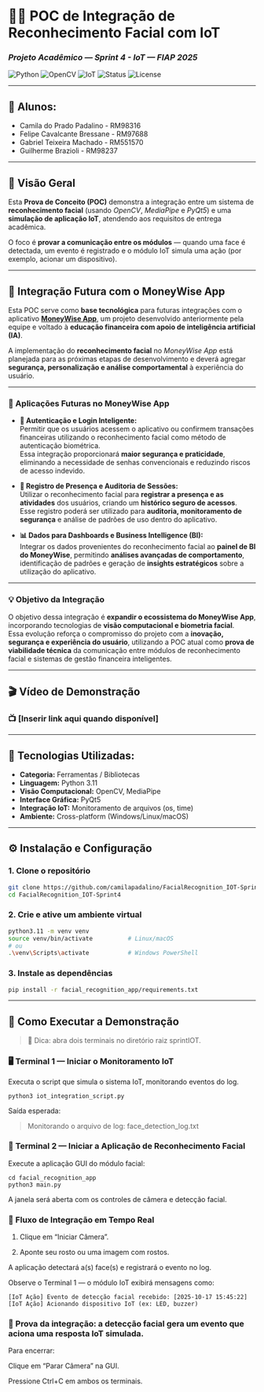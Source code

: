 # 🧠💡 POC de Integração de Reconhecimento Facial com IoT  
### *Projeto Acadêmico — Sprint 4 - IoT — FIAP 2025*

![Python](https://img.shields.io/badge/Python-3.11-blue?logo=python)
![OpenCV](https://img.shields.io/badge/OpenCV-4.x-orange?logo=opencv)
![IoT](https://img.shields.io/badge/IoT-Simulation-success)
![Status](https://img.shields.io/badge/Status-POC%20Completa-brightgreen)
![License](https://img.shields.io/badge/License-Acad%C3%AAmico-lightgrey)

---

## 🚀 Alunos:
- Camila do Prado Padalino - RM98316
- Felipe Cavalcante Bressane - RM97688
- Gabriel Teixeira Machado - RM551570
- Guilherme Brazioli - RM98237

---

## 📘 Visão Geral

Esta **Prova de Conceito (POC)** demonstra a integração entre um sistema de **reconhecimento facial** (usando *OpenCV*, *MediaPipe* e *PyQt5*) e uma **simulação de aplicação IoT**, atendendo aos requisitos de entrega acadêmica.

O foco é **provar a comunicação entre os módulos** — quando uma face é detectada, um evento é registrado e o módulo IoT simula uma ação (por exemplo, acionar um dispositivo).

---

## 🔮 Integração Futura com o MoneyWise App

Esta POC serve como **base tecnológica** para futuras integrações com o aplicativo [**MoneyWise App**](https://github.com/camilapadalino/MoneyWiseApp), um projeto desenvolvido anteriormente pela equipe e voltado à **educação financeira com apoio de inteligência artificial (IA)**.

A implementação do **reconhecimento facial** no *MoneyWise App* está planejada para as próximas etapas de desenvolvimento e deverá agregar **segurança, personalização e análise comportamental** à experiência do usuário.

---

### 📌 Aplicações Futuras no MoneyWise App

- **🔐 Autenticação e Login Inteligente:**  
  Permitir que os usuários acessem o aplicativo ou confirmem transações financeiras utilizando o reconhecimento facial como método de autenticação biométrica.  
  Essa integração proporcionará **maior segurança e praticidade**, eliminando a necessidade de senhas convencionais e reduzindo riscos de acesso indevido.

- **🧾 Registro de Presença e Auditoria de Sessões:**  
  Utilizar o reconhecimento facial para **registrar a presença e as atividades** dos usuários, criando um **histórico seguro de acessos**.  
  Esse registro poderá ser utilizado para **auditoria, monitoramento de segurança** e análise de padrões de uso dentro do aplicativo.

- **📊 Dados para Dashboards e Business Intelligence (BI):**  
  Integrar os dados provenientes do reconhecimento facial ao **painel de BI do MoneyWise**, permitindo **análises avançadas de comportamento**, identificação de padrões e geração de **insights estratégicos** sobre a utilização do aplicativo.

---

### 💡 Objetivo da Integração

O objetivo dessa integração é **expandir o ecossistema do MoneyWise App**, incorporando tecnologias de **visão computacional e biometria facial**.  
Essa evolução reforça o compromisso do projeto com a **inovação, segurança e experiência do usuário**, utilizando a POC atual como **prova de viabilidade técnica** da comunicação entre módulos de reconhecimento facial e sistemas de gestão financeira inteligentes.

---

## 🎬 Vídeo de Demonstração

### 📺 [Inserir link aqui quando disponível]

---
## 🧠 Tecnologias Utilizadas:
- **Categoria:**	Ferramentas / Bibliotecas <br>
- **Linguagem:**	Python 3.11 <br>
- **Visão Computacional:**	OpenCV, MediaPipe <br>
- **Interface Gráfica:**	PyQt5 <br>
- **Integração IoT:**	Monitoramento de arquivos (os, time) <br>
- **Ambiente:**	Cross-platform (Windows/Linux/macOS)

--- 

## ⚙️ Instalação e Configuração
### 1. Clone o repositório
```bash
git clone https://github.com/camilapadalino/FacialRecognition_IOT-Sprint4.git
cd FacialRecognition_IOT-Sprint4
```
### 2. Crie e ative um ambiente virtual
```bash
python3.11 -m venv venv
source venv/bin/activate          # Linux/macOS
# ou
.\venv\Scripts\activate           # Windows PowerShell
```
### 3. Instale as dependências
``` bash
pip install -r facial_recognition_app/requirements.txt
```
---

## 🚀 Como Executar a Demonstração

> 🧠 Dica: abra dois terminais no diretório raiz sprintIOT.

### 🖥️ Terminal 1 — Iniciar o Monitoramento IoT

Executa o script que simula o sistema IoT, monitorando eventos do log.
````
python3 iot_integration_script.py
````
Saída esperada:

> Monitorando o arquivo de log: face_detection_log.txt


### 🎥 Terminal 2 — Iniciar a Aplicação de Reconhecimento Facial

Execute a aplicação GUI do módulo facial:
````
cd facial_recognition_app
python3 main.py
````
A janela será aberta com os controles de câmera e detecção facial.

### 🔄 Fluxo de Integração em Tempo Real

1. Clique em “Iniciar Câmera”.

2. Aponte seu rosto ou uma imagem com rostos.

A aplicação detectará a(s) face(s) e registrará o evento no log.

Observe o Terminal 1 — o módulo IoT exibirá mensagens como:
````
[IoT Ação] Evento de detecção facial recebido: [2025-10-17 15:45:22]
[IoT Ação] Acionando dispositivo IoT (ex: LED, buzzer)
````

### 🧩 Prova da integração: a detecção facial gera um evento que aciona uma resposta IoT simulada.

Para encerrar:

Clique em “Parar Câmera” na GUI.

Pressione Ctrl+C em ambos os terminais.
